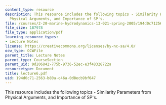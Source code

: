 ```yaml
---
content_type: resource
description: This resource includes the following topics - Similarity Parameters from
  Physical Arguments, and Importance of SP's.
file: /courses/2-20-marine-hydrodynamics-13-021-spring-2005/194d0c712563b80ac46a0d8ecb9bf647_lecture6.pdf
file_size: 187978
file_type: application/pdf
learning_resource_types:
- Lecture Notes
license: https://creativecommons.org/licenses/by-nc-sa/4.0/
ocw_type: OCWFile
parent_title: Lecture Notes
parent_type: CourseSection
parent_uid: 9d206842-775b-9736-52ec-e3f48328722a
resourcetype: Document
title: lecture6.pdf
uid: 194d0c71-2563-b80a-c46a-0d8ecb9bf647
---
```

This resource includes the following topics - Similarity Parameters from Physical Arguments, and Importance of SP's.